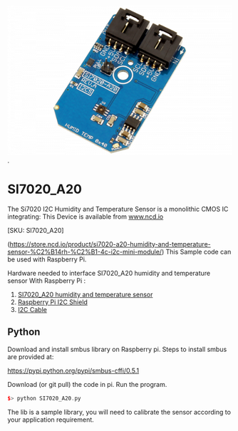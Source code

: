 [![ SI7020_A20](SI7020-A20_I2C.png)](https://store.ncd.io/product/si7020-a20-humidity-and-temperature-sensor-%C2%B14rh-%C2%B1-4c-i2c-mini-module/).

#  SI7020_A20

The Si7020 I2C Humidity and Temperature Sensor is a monolithic CMOS IC integrating:
This Device is available from www.ncd.io 

[SKU: SI7020_A20]

(https://store.ncd.io/product/si7020-a20-humidity-and-temperature-sensor-%C2%B14rh-%C2%B1-4c-i2c-mini-module/)
This Sample code can be used with Raspberry Pi.

Hardware needed to interface SI7020_A20 humidity and temperature sensor With Raspberry Pi :
1. <a href="https://store.ncd.io/product/si7020-a20-humidity-and-temperature-sensor-%C2%B14rh-%C2%B1-4c-i2c-mini-module/">SI7020_A20 humidity and temperature sensor</a>
2.  <a href="https://store.ncd.io/product/i2c-shield-for-raspberry-pi-3-pi2-with-outward-facing-i2c-port-terminates-over-hdmi-port/">Raspberry Pi I2C Shield</a>
3. <a href="https://store.ncd.io/product/i%C2%B2c-cable/">I2C Cable</a>

## Python
Download and install smbus library on Raspberry pi. Steps to install smbus are provided at:

https://pypi.python.org/pypi/smbus-cffi/0.5.1

Download (or git pull) the code in pi. Run the program.

```cpp
$> python SI7020_A20.py
```
The lib is a sample library, you will need to calibrate the sensor according to your application requirement.
